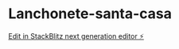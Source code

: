 # Lanchonete-santa-casa

[Edit in StackBlitz next generation editor ⚡️](https://stackblitz.com/~/github.com/realdealevolution-wq/Lanchonete-santa-casa)